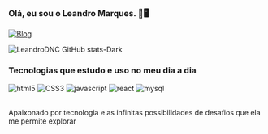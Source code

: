 ### Olá, eu sou o Leandro Marques. 👾🖥️  
[![Blog](https://img.shields.io/badge/LinkedIn-0077B5?style=for-the-badge&logo=linkedin&logoColor=white)](https://www.linkedin.com/in/leandro-marques-dnc/) 

![LeandroDNC GitHub stats-Dark](https://github-readme-stats.vercel.app/api?username=LeandroDNC&show_icons=true&theme=dracula)

### Tecnologias que estudo e uso no meu dia a dia

<div style="display: inline_block" >
<img aling="center" alt="html5" src="https://img.shields.io/badge/HTML5-E34F26?style=for-the-badge&logo=html5&logoColor=white" ></img>
<img aling="center" alt="CSS3" src=" https://img.shields.io/badge/CSS3-1572B6?style=for-the-badge&logo=css3&logoColor=white"></img>
<img aling="center" alt="javascript" src=" https://img.shields.io/badge/JavaScript-F7DF1E?style=for-the-badge&logo=javascript&logoColor=black"></img>
<img aling="center" alt="react" src="https://img.shields.io/badge/React-20232A?style=for-the-badge&logo=react&logoColor=61DAFB "></img>
<img aling="center" alt="mysql" src="https://img.shields.io/badge/MySQL-00000F?style=for-the-badge&logo=mysql&logoColor=white "></img>
<br></br>

Apaixonado por tecnologia e as infinitas possibilidades de desafios que ela me permite explorar



</div>
